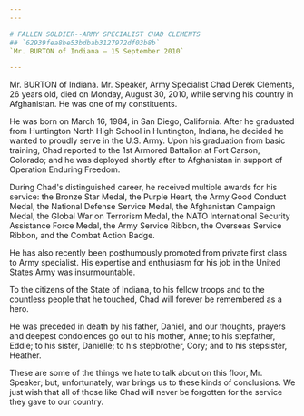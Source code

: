 ```yaml
---
---

# FALLEN SOLDIER--ARMY SPECIALIST CHAD CLEMENTS
## `62939fea8be53bdbab3127972df03b8b`
`Mr. BURTON of Indiana — 15 September 2010`

---
```



Mr. BURTON of Indiana. Mr. Speaker, Army Specialist Chad Derek 
Clements, 26 years old, died on Monday, August 30, 2010, while serving 
his country in Afghanistan. He was one of my constituents.

He was born on March 16, 1984, in San Diego, California. After he 
graduated from Huntington North High School in Huntington, Indiana, he 
decided he wanted to proudly serve in the U.S. Army. Upon his 
graduation from basic training, Chad reported to the 1st Armored 
Battalion at Fort Carson, Colorado; and he was deployed shortly after 
to Afghanistan in support of Operation Enduring Freedom.

During Chad's distinguished career, he received multiple awards for 
his service: the Bronze Star Medal, the Purple Heart, the Army Good 
Conduct Medal, the National Defense Service Medal, the Afghanistan 
Campaign Medal, the Global War on Terrorism Medal, the NATO 
International Security Assistance Force Medal, the Army Service Ribbon, 
the Overseas Service Ribbon, and the Combat Action Badge.

He has also recently been posthumously promoted from private first 
class to Army specialist. His expertise and enthusiasm for his job in 
the United States Army was insurmountable.

To the citizens of the State of Indiana, to his fellow troops and to 
the countless people that he touched, Chad will forever be remembered 
as a hero.

He was preceded in death by his father, Daniel, and our thoughts, 
prayers and deepest condolences go out to his mother, Anne; to his 
stepfather, Eddie; to his sister, Danielle; to his stepbrother, Cory; 
and to his stepsister, Heather.

These are some of the things we hate to talk about on this floor, Mr. 
Speaker; but, unfortunately, war brings us to these kinds of 
conclusions. We just wish that all of those like Chad will never be 
forgotten for the service they gave to our country.
